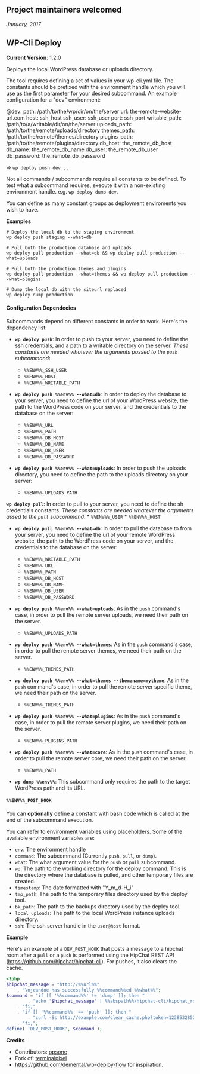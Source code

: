 ## Project maintainers welcomed
*January, 2017*

## WP-Cli Deploy

__Current Version__: 1.2.0

Deploys the local WordPress database or uploads directory.

The tool requires defining a set of values in your wp-cli.yml file.
The constants should be prefixed with the environment handle which you will use as the first parameter for your desired subcommand. An example configuration for a "dev" environment:

@dev:
  path: /path/to/the/wp/dir/on/the/server
  url: the-remote-website-url.com
  host: ssh_host
  ssh_user: ssh_user
  port: ssh_port
  writable_path: /path/to/a/writable/dir/on/the/server
  uploads_path: /path/to/the/remote/uploads/directory
  themes_path: /path/to/the/remote/themes/directory
  plugins_path: /path/to/the/remote/plugins/directory
  db_host: the_remote_db_host
  db_name: the_remote_db_name
  db_user: the_remote_db_user
  db_password: the_remote_db_password

=> `wp deploy push dev ...`

Not all commands / subcommands require all constants to be defined. To test what
a subcommand requires, execute it with a non-existing environment handle. e.g.
`wp deploy dump dev`.

You can define as many constant groups as deployment enviroments you wish to have.

__Examples__

    # Deploy the local db to the staging environment
    wp deploy push staging --what=db

    # Pull both the production database and uploads
    wp deploy pull production --what=db && wp deploy pull production --what=uploads

    # Pull both the production themes and plugins
    wp deploy pull production --what=themes && wp deploy pull production --what=plugins

    # Dump the local db with the siteurl replaced
    wp deploy dump production


#### Configuration Dependecies

Subcommands depend on different constants in order to work.
Here's the dependency list:

* __`wp deploy push`__: In order to push to your server, you need to define the
ssh credentials, and a path to a writable directory on the server. _These
constants are needed whatever the arguments passed to the `push` subcommand_:
    * `%%ENV%%_SSH_USER`
    * `%%ENV%%_HOST`
    * `%%ENV%%_WRITABLE_PATH`

* __`wp deploy push %%env%% --what=db`__: In order to deploy the database to your
server, you need to define the url of your WordPress website, the path to
the WordPress code on your server, and the credentials to the database on
the server:
    * `%%ENV%%_URL`
    * `%%ENV%%_PATH`
    * `%%ENV%%_DB_HOST`
    * `%%ENV%%_DB_NAME`
    * `%%ENV%%_DB_USER`
    * `%%ENV%%_DB_PASSWORD`

* __`wp deploy push %%env%% --what=uploads`__: In order to push the uploads directory,
you need to define the path to the uploads directory on your server:
    * `%%ENV%%_UPLOADS_PATH`

 __`wp deploy pull`__: In order to pull to your server, you need to define the
sh credentials constants. _These constants are needed whatever the arguments
assed to the `pull` subcommand_:
    * `%%ENV%%_USER`
    * `%%ENV%%_HOST`

* __`wp deploy pull %%env%% --what=db`__: In order to pull the database to from your
server, you need to define the url of your remote WordPress website, the
path to the WordPress code on your server, and the credentials to the
database on the server:
    * `%%ENV%%_WRITABLE_PATH`
    * `%%ENV%%_URL`
    * `%%ENV%%_PATH`
    * `%%ENV%%_DB_HOST`
    * `%%ENV%%_DB_NAME`
    * `%%ENV%%_DB_USER`
    * `%%ENV%%_DB_PASSWORD`

* __`wp deploy push %%env%% --what=uploads`__: As in the `push` command's case, in
order to pull the remote server uploads, we need their path on the server.
    * `%%ENV%%_UPLOADS_PATH`

* __`wp deploy push %%env%% --what=themes`__: As in the `push` command's case, in
order to pull the remote server themes, we need their path on the server.
    * `%%ENV%%_THEMES_PATH`

* __`wp deploy push %%env%% --what=themes --themename=mytheme`__: As in the `push` command's case, in
order to pull the remote server specific theme, we need their path on the server.
    * `%%ENV%%_THEMES_PATH`

* __`wp deploy push %%env%% --what=plugins`__: As in the `push` command's case, in
order to pull the remote server plugins, we need their path on the server.
    * `%%ENV%%_PLUGINS_PATH`

* __`wp deploy push %%env%% --what=core`__: As in the `push` command's case, in
order to pull the remote server core, we need their path on the server.
    * `%%ENV%%_PATH`

* __`wp dump %%env%%`__: This subcommand only requires the path to the target
WordPress path and its URL.

#### `%%ENV%%_POST_HOOK`

You can __optionally__ define a constant with bash code which is called at the
end of the subcommand execution.

You can refer to environment variables using placeholders. Some of the
available environment variables are:
* `env`: The environment handle
* `command`: The subcommand (Currently `push`, `pull`, or `dump`).
* `what`: The what argument value for the `push` or `pull` subcommand.
* `wd`: The path to the working directory for the deploy command. This is
the directory where the database is pulled, and other temporary files are
created.
* `timestamp`: The date formatted with "Y_m_d-H_i"
* `tmp_path`: The path to the temporary files directory used by the deploy
tool.
* `bk_path`: The path to the backups directory used by the deploy tool.
* `local_uploads`: The path to the local WordPress instance uploads
directory.
* `ssh`: The ssh server handle in the `user@host` format.


__Example__

Here's an example of a `DEV_POST_HOOK` that posts a message to a hipchat
room after a `pull` or a `push` is performed using the HipChat REST API
(https://github.com/hipchat/hipchat-cli).
For pushes, it also clears the cache.

```php
<?php
$hipchat_message = "http://%%url%%"
	. "\njeandoe has successfully %%command%%ed %%what%%";
$command = "if [[ '%%command%%' != 'dump' ]]; then "
		. "echo '$hipchat_message' | %%abspath%%/hipchat-cli/hipchat_room_message -t 1245678 -r 123456 -f 'WP-Cli Deploy';"
	. "fi;"
	. "if [[ '%%command%%' == 'push' ]]; then "
		. "curl -Ss http://example.com/clear_cache.php?token=12385328523;"
	. "fi;";
define( 'DEV_POST_HOOK', $command );
```

__Credits__

* Contributors: [opsone](https://github.com/opsone)
* Fork of: [terminalpixel](https://github.com/terminalpixel)
* https://github.com/demental/wp-deploy-flow for inspiration.
